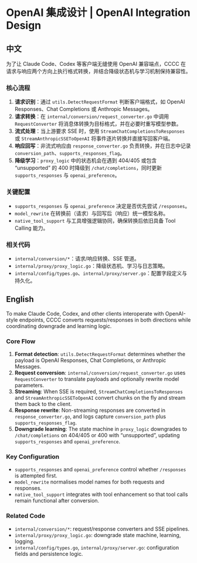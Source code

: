 # OpenAI 集成设计 | OpenAI Integration Design

## 中文

为了让 Claude Code、Codex 等客户端无缝使用 OpenAI 兼容端点，CCCC 在请求与响应两个方向上执行格式转换，并结合降级状态机与学习机制保持兼容性。

### 核心流程

1. **请求识别**：通过 `utils.DetectRequestFormat` 判断客户端格式，如 OpenAI Responses、Chat Completions 或 Anthropic Messages。
2. **请求转换**：在 `internal/conversion/request_converter.go` 中调用 `RequestConverter` 将消息体转换为目标格式，并在必要时重写模型参数。
3. **流式处理**：当上游要求 SSE 时，使用 `StreamChatCompletionsToResponses` 或 `StreamAnthropicSSEToOpenAI` 将事件逐片转换并直接写回客户端。
4. **响应回写**：非流式响应由 `response_converter.go` 负责转换，并在日志中记录 `conversion_path`、`supports_responses_flag`。
5. **降级学习**：`proxy_logic` 中的状态机会在遇到 404/405 或包含 “unsupported” 的 400 时降级到 `/chat/completions`，同时更新 `supports_responses` 与 `openai_preference`。

### 关键配置

- `supports_responses` 与 `openai_preference` 决定是否优先尝试 `/responses`。
- `model_rewrite` 在转换前（请求）与回写后（响应）统一模型名称。
- `native_tool_support` 与工具增强逻辑协同，确保转换后依旧具备 Tool Calling 能力。

### 相关代码

- `internal/conversion/*`：请求/响应转换、SSE 管道。
- `internal/proxy/proxy_logic.go`：降级状态机、学习与日志策略。
- `internal/config/types.go`、`internal/proxy/server.go`：配置字段定义与持久化。

## English

To make Claude Code, Codex, and other clients interoperate with OpenAI-style endpoints, CCCC converts requests/responses in both directions while coordinating downgrade and learning logic.

### Core Flow

1. **Format detection**: `utils.DetectRequestFormat` determines whether the payload is OpenAI Responses, Chat Completions, or Anthropic Messages.
2. **Request conversion**: `internal/conversion/request_converter.go` uses `RequestConverter` to translate payloads and optionally rewrite model parameters.
3. **Streaming**: When SSE is required, `StreamChatCompletionsToResponses` and `StreamAnthropicSSEToOpenAI` convert chunks on the fly and stream them back to the client.
4. **Response rewrite**: Non-streaming responses are converted in `response_converter.go`, and logs capture `conversion_path` plus `supports_responses_flag`.
5. **Downgrade learning**: The state machine in `proxy_logic` downgrades to `/chat/completions` on 404/405 or 400 with “unsupported”, updating `supports_responses` and `openai_preference`.

### Key Configuration

- `supports_responses` and `openai_preference` control whether `/responses` is attempted first.
- `model_rewrite` normalises model names for both requests and responses.
- `native_tool_support` integrates with tool enhancement so that tool calls remain functional after conversion.

### Related Code

- `internal/conversion/*`: request/response converters and SSE pipelines.
- `internal/proxy/proxy_logic.go`: downgrade state machine, learning, logging.
- `internal/config/types.go`, `internal/proxy/server.go`: configuration fields and persistence logic.
